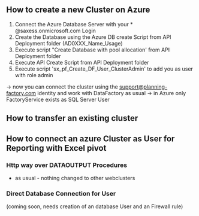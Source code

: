 
## How to create a new Cluster on Azure

1. Connect the Azure Database Server with your * @saxess.onmicrosoft.com Login
2. Create the Database using the Azure DB create Script from API Deployment folder (AD0XXX_Name_Usage)
3. Execute script "Create Database with pool allocation' from API Deployment folder
4. Execute API Create Script from API Deployment folder 
5. Execute script 'sx_pf_Create_DF_User_ClusterAdmin' to add you as user with role admin

-> now you can connect the cluster using the support@planning-factory.com identity and work with DataFactory as usual
-> in Azure only FactoryService exists as SQL Server User 


## How to transfer an existing cluster 



## How to connect an azure Cluster as User for Reporting with Excel pivot

### Http way over DATAOUTPUT Procedures
* as usual - nothing changed to other webclusters

### Direct Database Connection for User
(coming soon, needs creation of an database User and an Firewall rule)
